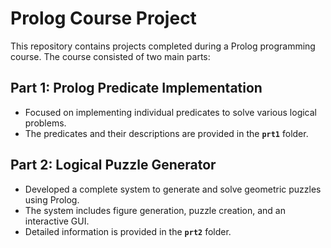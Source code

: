 # Prolog Course Project

This repository contains projects completed during a Prolog programming course. The course consisted of two main parts:

## Part 1: Prolog Predicate Implementation
- Focused on implementing individual predicates to solve various logical problems.
- The predicates and their descriptions are provided in the **`prt1`** folder.

## Part 2: Logical Puzzle Generator
- Developed a complete system to generate and solve geometric puzzles using Prolog.
- The system includes figure generation, puzzle creation, and an interactive GUI.
- Detailed information is provided in the **`prt2`** folder.
